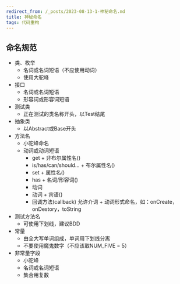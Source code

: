 ```yaml
---
redirect_from: /_posts/2023-08-13-1-神秘命名.md
title: 神秘命名
tags: 代码重构
---
```


## 命名规范
- 类、枚举
  - 名词或名词短语（不应使用动词）
  - 使用大驼峰
- 接口
  - 名词或名词短语
  - 形容词或形容词短语
- 测试类
  - 正在测试的类名称开头，以Test结尾
- 抽象类
  - 以Abstract或Base开头
- 方法名
  - 小驼峰命名
  - 动词或动词短语
    - get + 非布尔属性名()
    - is/has/can/should... + 布尔属性名()
    - set + 属性名()
    - has + 名词/形容词()
    - 动词
    - 动词 + 宾语()
    - 回调方法(callback) 允许介词 + 动词形式命名，如：onCreate，onDestory，toString
- 测试方法名
  - 可使用下划线，建议BDD
- 常量
  - 由全大写单词组成，单词用下划线分离
  - 不要使用魔鬼数字（不应该取NUM_FIVE = 5）
- 非常量字段
  - 小驼峰
  - 名词或名词短语
  - 集合用复数